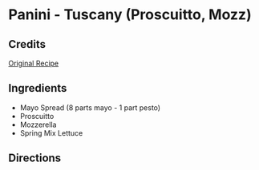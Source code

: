 # Panini - Tuscany (Proscuitto, Mozz) 

## Credits

[Original Recipe](http://www.rittersysco.com/Panini%20recipes.htm "http://www.rittersysco.com/Panini recipes.htm")

## Ingredients

- Mayo Spread (8 parts mayo - 1 part pesto)
- Proscuitto
- Mozzerella
- Spring Mix Lettuce

## Directions

